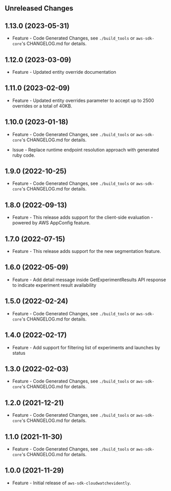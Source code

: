 Unreleased Changes
------------------

1.13.0 (2023-05-31)
------------------

* Feature - Code Generated Changes, see `./build_tools` or `aws-sdk-core`'s CHANGELOG.md for details.

1.12.0 (2023-03-09)
------------------

* Feature - Updated entity override documentation

1.11.0 (2023-02-09)
------------------

* Feature - Updated entity overrides parameter to accept up to 2500 overrides or a total of 40KB.

1.10.0 (2023-01-18)
------------------

* Feature - Code Generated Changes, see `./build_tools` or `aws-sdk-core`'s CHANGELOG.md for details.

* Issue - Replace runtime endpoint resolution approach with generated ruby code.

1.9.0 (2022-10-25)
------------------

* Feature - Code Generated Changes, see `./build_tools` or `aws-sdk-core`'s CHANGELOG.md for details.

1.8.0 (2022-09-13)
------------------

* Feature - This release adds support for the client-side evaluation - powered by AWS AppConfig feature.

1.7.0 (2022-07-15)
------------------

* Feature - This release adds support for the new segmentation feature.

1.6.0 (2022-05-09)
------------------

* Feature - Add detail message inside GetExperimentResults API response to indicate experiment result availability

1.5.0 (2022-02-24)
------------------

* Feature - Code Generated Changes, see `./build_tools` or `aws-sdk-core`'s CHANGELOG.md for details.

1.4.0 (2022-02-17)
------------------

* Feature - Add support for filtering list of experiments and launches by status

1.3.0 (2022-02-03)
------------------

* Feature - Code Generated Changes, see `./build_tools` or `aws-sdk-core`'s CHANGELOG.md for details.

1.2.0 (2021-12-21)
------------------

* Feature - Code Generated Changes, see `./build_tools` or `aws-sdk-core`'s CHANGELOG.md for details.

1.1.0 (2021-11-30)
------------------

* Feature - Code Generated Changes, see `./build_tools` or `aws-sdk-core`'s CHANGELOG.md for details.

1.0.0 (2021-11-29)
------------------

* Feature - Initial release of `aws-sdk-cloudwatchevidently`.

